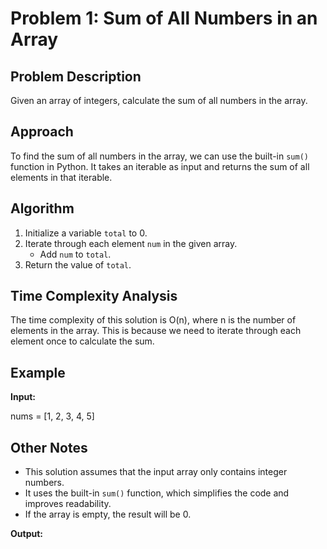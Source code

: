 # Problem 1: Sum of All Numbers in an Array

## Problem Description

Given an array of integers, calculate the sum of all numbers in the array.

## Approach

To find the sum of all numbers in the array, we can use the built-in `sum()` function in Python. It takes an iterable as input and returns the sum of all elements in that iterable.

## Algorithm

1. Initialize a variable `total` to 0.
2. Iterate through each element `num` in the given array.
    - Add `num` to `total`.
3. Return the value of `total`.

## Time Complexity Analysis

The time complexity of this solution is O(n), where n is the number of elements in the array. This is because we need to iterate through each element once to calculate the sum.

## Example

**Input:**

nums = [1, 2, 3, 4, 5]


## Other Notes

- This solution assumes that the input array only contains integer numbers.
- It uses the built-in `sum()` function, which simplifies the code and improves readability.
- If the array is empty, the result will be 0.


**Output:**

